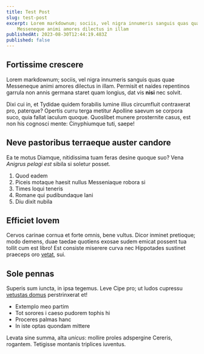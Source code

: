 ```yaml
---
title: Test Post
slug: test-post
excerpt: Lorem markdownum; sociis, vel nigra innumeris sanguis quas quae
    Messeneque animi amores dilectus in illam
publishedAt: 2023-08-30T12:44:19.483Z
published: false
---
```


## Fortissime crescere

Lorem markdownum; sociis, vel nigra innumeris sanguis quas quae Messeneque animi amores dilectus in illam. Permisit et naides repentinos garrula non annis germana staret quam longius, dat vis **nisi** nec solvit.

Dixi cui in, et Tydidae quidem forabilis lumine illius circumfluit contraxerat pro, paterque? Opertis curru terga metitur Apolline saevum se corpora suco, quia fallat iaculum quoque. Quoslibet munere prosternite casus, est non his cognosci mente: Cinyphiumque tuti, saepe!

## Neve pastoribus terraeque auster candore

Ea te motus Diamque, nitidissima tuam feras desine quoque suo? Vena _Anigrus pelagi est_ sibila si soletur posset.

1. Quod eadem
2. Piceis motaque haesit nullus Messeniaque robora si
3. Times loqui teneris
4. Romane qui pudibundaque Iani
5. Diu dixit nubila

## Efficiet Iovem

Cervos carinae cornua et forte omnis, bene vultus. Dicor inminet pretioque; modo demens, duae taedae quotiens exosae sudem emicat possent tua tollit cum est libro! Est consiste miserere curva nec Hippotades sustinet praeceps oro [vetat](http://www.ora.io/), sui.

## Sole pennas

Superis sum iuncta, in ipsa tegemus. Leve Cipe pro; ut ludos cupressu [vetustas domus](http://ad.net/mihi) perstrinxerat et!

-   Extemplo meo partim
-   Tot sorores i caeso pudorem tophis hi
-   Proceres palmas hanc
-   In iste optas quondam mittere

Levata sine summa, alta _unicus_: mollire proles adspergine Cereris, rogantem. Tetigisse montanis triplices iuventus.
